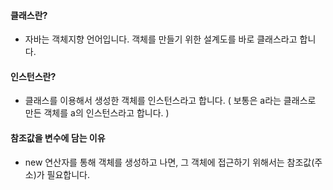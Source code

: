#### 클래스란?  
- 자바는 객체지향 언어입니다. 객체를 만들기 위한 설계도를 바로 클래스라고 합니다.

#### 인스턴스란?
- 클래스를 이용해서 생성한 객체를 인스턴스라고 합니다. ( 보통은 a라는 클래스로 만든 객체를 a의 인스턴스라고 합니다. )

#### 참조값을 변수에 담는 이유
- new 연산자를 통해 객체를 생성하고 나면, 그 객체에 접근하기 위해서는 참조값(주소)가 필요합니다.
